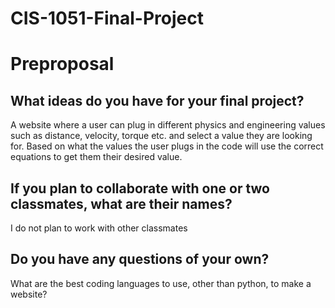 # CIS-1051-Final-Project

# Preproposal

## What ideas do you have for your final project?

A website where a user can plug in different physics and engineering values such as distance, velocity, torque etc. and select a value they are looking for. Based on what the values the user plugs in the code will use the correct equations to get them their desired value.

## If you plan to collaborate with one or two classmates, what are their names?

I do not plan to work with other classmates

## Do you have any questions of your own? 

What are the best coding languages to use, other than python, to make a website? 

